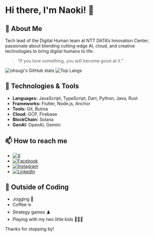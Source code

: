 # Hi there, I'm Naoki! 👋

## 🚀 About Me

Tech lead of the Digital Human team at NTT DATA’s Innovation Center, passionate about blending cutting-edge AI, cloud, and creative technologies to bring digital humans to life.

> “If you love something, you will become good at it.”

![ohsugi's GitHub stats](https://github-readme-stats-five-alpha-42.vercel.app/api?username=ohsugi&show_icons=true&theme=tokyonight)
![Top Langs](https://github-readme-stats-five-alpha-42.vercel.app/api/top-langs/?username=ohsugi&layout=compact&theme=tokyonight)

## 🔧 Technologies & Tools
- **Languages:** JavaScript, TypeScript, Dart, Python, Java, Rust
- **Frameworks:** Flutter, Node.js, Anchor
- **Tools:** Git, Bulma
- **Cloud:** GCP, Firebase
- **BlockChain:** Solana
- **GenAI:** OpenAI, Gemini

## 📫 How to reach me
- [![X](https://img.shields.io/badge/X-1da1f2?style=for-the-badge&logo=x&logoColor=white)](https://x.com/Ohsugi)
- [![Facebook](https://img.shields.io/badge/Facebook-1877F2?style=for-the-badge&logo=facebook&logoColor=white)](https://www.facebook.com/naoki.ohsugi.1/)
- [![Instagram](https://img.shields.io/badge/Instagram-E4405F?style=for-the-badge&logo=instagram&logoColor=white)](https://www.instagram.com/naoki.ohsugi)
- [![LinkedIn](https://img.shields.io/badge/LinkedIn-0077B5?style=for-the-badge&logo=linkedin&logoColor=white)](https://www.linkedin.com/in/ohsugi/)

## 🎲 Outside of Coding

- Jogging 👟
- Coffee ☕
- Strategy games ♟️
- Playing with my two little kids 👨‍👧‍👦

Thanks for stopping by!
